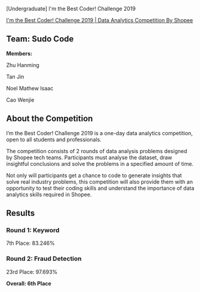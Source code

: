 [Undergraduate] I'm the Best Coder! Challenge 2019

[](https://www.notion.so/0526d5e6d15f4453bfaed143d0b074eb#97e26f314f27454ba750f16b092ddbf7)

[I'm the Best Coder! Challenge 2019 | Data Analytics Competition By Shopee](https://careers.shopee.sg/bestcoder/)

## **Team: Sudo Code**

**Members:**

Zhu Hanming

Tan Jin

Noel Mathew Isaac

Cao Wenjie

## About the Competition

I’m the Best Coder! Challenge 2019 is a one-day data analytics competition, open to all students and professionals.

The competition consists of 2 rounds of data analysis problems designed by Shopee tech teams. Participants must analyse the dataset, draw insightful conclusions and solve the problems in a specified amount of time.

Not only will participants get a chance to code to generate insights that solve real industry problems, this competition will also provide them with an opportunity to test their coding skills and understand the importance of data analytics skills required in Shopee.

## Results

### **Round 1: Keyword**

7th Place: 83.246%

### **Round 2: Fraud Detection**

23rd Place: 97.693%

**Overall: 6th Place**
